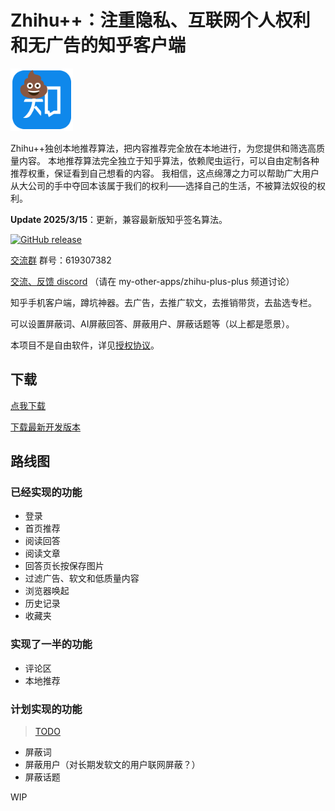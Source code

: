 # Zhihu++：注重隐私、互联网个人权利和无广告的知乎客户端

<img src="misc/zhihu_shit.png" width="100" height="100" />

Zhihu++独创本地推荐算法，把内容推荐完全放在本地进行，为您提供和筛选高质量内容。
本地推荐算法完全独立于知乎算法，依赖爬虫运行，可以自由定制各种推荐权重，保证看到自己想看的内容。
我相信，这点绵薄之力可以帮助广大用户从大公司的手中夺回本该属于我们的权利——选择自己的生活，不被算法奴役的权利。

**Update 2025/3/15**：更新，兼容最新版知乎签名算法。

[![GitHub release](https://img.shields.io/github/v/release/zly2006/zhihu-plus-plus)](https://github.com/zly2006/zhihu-plus-plus/releases)

[交流群](https://qm.qq.com/q/Rz6KFswFoK) 群号：619307382

[交流、反馈 discord](https://discord.gg/YCPFZV5XSA) （请在 my-other-apps/zhihu-plus-plus 频道讨论）

知乎手机客户端，蹲坑神器。去广告，去推广软文，去推销带货，去盐选专栏。

可以设置屏蔽词、AI屏蔽回答、屏蔽用户、屏蔽话题等（以上都是愿景）。

本项目不是自由软件，详见[授权协议](LICENSE.md)。

## 下载

[点我下载](https://github.com/zly2006/zhihu-plus-plus/releases)

[下载最新开发版本](https://github.com/zly2006/zhihu-plus-plus/releases/tag/nightly)

## 路线图

### 已经实现的功能

- 登录
- 首页推荐
- 阅读回答
- 阅读文章
- 回答页长按保存图片
- 过滤广告、软文和低质量内容
- 浏览器唤起
- 历史记录
- 收藏夹

### 实现了一半的功能

- 评论区
- 本地推荐

### 计划实现的功能

> [TODO](TODO.md)

- 屏蔽词
- 屏蔽用户（对长期发软文的用户联网屏蔽？）
- 屏蔽话题

WIP
